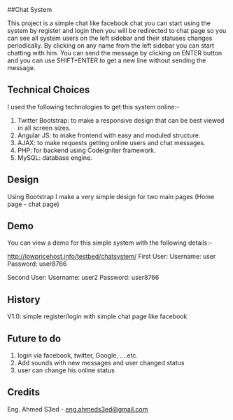 <snippet>
  <content>
##Chat System


This project is a simple chat like facebook chat you can start using the system by register and login then you will be redirected to chat page so you can see all system users on the left sidebar and their statuses changes periodically.
By clicking on any name from the left sidebar you can start chatting with him.
You can send the message by clicking on ENTER button and you can use SHIFT+ENTER to get a new line without sending the message.


## Technical Choices
I used the following technologies to get this system online:-
1. Twitter Bootstrap: to make a responsive design that can be best viewed in all screen sizes.
2. Angular JS: to make frontend with easy and moduled structure.
3. AJAX: to make requests getting online users and chat messages.
4. PHP: for backend using Codeigniter framework.
5. MySQL: database engine.

## Design
Using Bootstrap I make a very simple design for two main pages (Home page - chat page)

## Demo
You can view a demo for this simple system with the following details:-

http://lowpricehost.info/testbed/chatsystem/
First User:
Username: user
Password: user8766

Second User:
Username: user2
Password: user8766

## History
V1.0: simple register/login with simple chat page like facebook

## Future to do
1. login via facebook, twitter, Google, ....etc.
2. Add sounds with new messages and user changed status
3. user can change his online status

## Credits
Eng. Ahmed S3ed - eng.ahmeds3ed@gmail.com
</content>
</snippet>